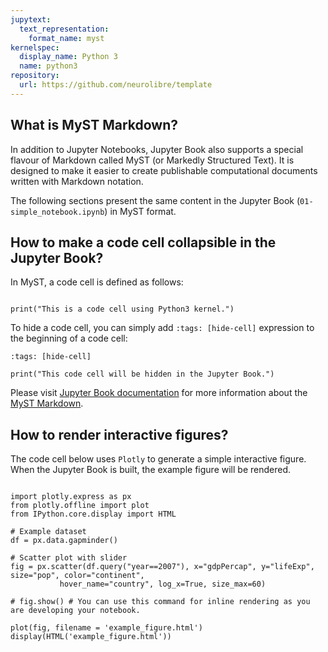 ```yaml
---
jupytext:
  text_representation:
    format_name: myst
kernelspec:
  display_name: Python 3
  name: python3
repository:
  url: https://github.com/neurolibre/template
---
```


## What is MyST Markdown? 

In addition to Jupyter Notebooks, Jupyter Book also supports a special flavour of Markdown called MyST (or Markedly Structured Text). It is designed to make it easier to create publishable computational documents written with Markdown notation.

The following sections present the same content in the Jupyter Book (`01-simple_notebook.ipynb`) in MyST format.

## How to make a code cell collapsible in the Jupyter Book? 

In MyST, a code cell is defined as follows: 

```{code-cell} python3

print("This is a code cell using Python3 kernel.")

```

To hide a code cell, you can simply add `:tags: [hide-cell]` expression to the beginning of a code cell: 

```{code-cell} python3
:tags: [hide-cell]

print("This code cell will be hidden in the Jupyter Book.")

```

Please visit [Jupyter Book documentation](https://jupyterbook.org/content/index.html) for more information about the [MyST Markdown](https://jupyterbook.org/content/myst.html).

## How to render interactive figures?

The code cell below uses `Plotly` to generate a simple interactive figure. When the Jupyter Book is built, the example figure will be rendered.

```{code-cell} python3

import plotly.express as px
from plotly.offline import plot
from IPython.core.display import HTML

# Example dataset 
df = px.data.gapminder()

# Scatter plot with slider
fig = px.scatter(df.query("year==2007"), x="gdpPercap", y="lifeExp", size="pop", color="continent",
           hover_name="country", log_x=True, size_max=60)

# fig.show() # You can use this command for inline rendering as you are developing your notebook.

plot(fig, filename = 'example_figure.html')
display(HTML('example_figure.html'))

```
